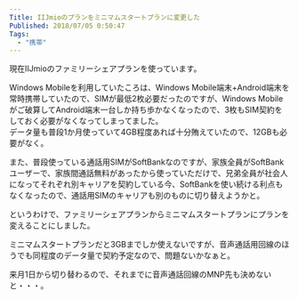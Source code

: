 ```yaml
---
Title: IIJmioのプランをミニマムスタートプランに変更した
Published: 2018/07/05 0:50:47
Tags:
  - "携帯"
---
```

現在IIJmioのファミリーシェアプランを使っています。  

Windows Mobileを利用していたころは、Windows Mobile端末+Android端末を常時携帯していたので、SIMが最低2枚必要だったのですが、Windows Mobileがご破算してAndroid端末一台しか持ち歩かなくなったので、3枚もSIM契約をしておく必要がなくなってしまってました。  
データ量も普段1か月使っていて4GB程度あれば十分賄えていたので、12GBも必要がなく。  

また、普段使っている通話用SIMがSoftBankなのですが、家族全員がSoftBankユーザーで、家族間通話無料があったから使っていただけで、兄弟全員が社会人になってそれぞれ別キャリアを契約している今、SoftBankを使い続ける利点もなくなったので、通話用SIMのキャリアも別のものに切り替えようかと。  

というわけで、ファミリーシェアプランからミニマムスタートプランにプランを変えることにしました。  

ミニマムスタートプランだと3GBまでしか使えないですが、音声通話用回線のほうでも同程度のデータ量で契約予定なので、問題ないかなぁと。  

来月1日から切り替わるので、それまでに音声通話回線のMNP先も決めないと・・・。  

